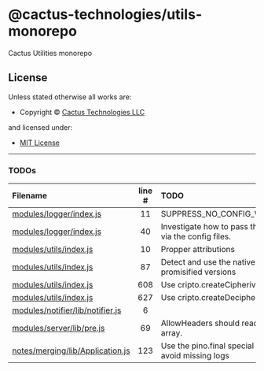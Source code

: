 <!-- TITLE/ -->

<h1>@cactus-technologies/utils-monorepo</h1>

<!-- /TITLE -->

<!-- DESCRIPTION/ -->

Cactus Utilities monorepo

<!-- /DESCRIPTION -->

<!-- LICENSE/ -->

<h2>License</h2>

Unless stated otherwise all works are:

<ul><li>Copyright &copy; <a href="http://www.cactus.is">Cactus Technologies LLC</a></li></ul>

and licensed under:

<ul><li><a href="http://spdx.org/licenses/MIT.html">MIT License</a></li></ul>

<!-- /LICENSE -->

---

### TODOs

| Filename                                                                  | line # | TODO                                                     |
| :------------------------------------------------------------------------ | :----: | :------------------------------------------------------- |
| [modules/logger/index.js](modules/logger/index.js#L11)                    |   11   | SUPPRESS_NO_CONFIG_WARNING                               |
| [modules/logger/index.js](modules/logger/index.js#L40)                    |   40   | Investigate how to pass the stream via the config files. |
| [modules/utils/index.js](modules/utils/index.js#L10)                      |   10   | Propper attributions                                     |
| [modules/utils/index.js](modules/utils/index.js#L87)                      |   87   | Detect and use the native promisified versions           |
| [modules/utils/index.js](modules/utils/index.js#L608)                     |  608   | Use cripto.createCipheriv                                |
| [modules/utils/index.js](modules/utils/index.js#L627)                     |  627   | Use cripto.createDecipheriv                              |
| [modules/notifier/lib/notifier.js](modules/notifier/lib/notifier.js#L6)   |   6    |
| [modules/server/lib/pre.js](modules/server/lib/pre.js#L69)                |   69   | AllowHeaders should read as an array.                    |
| [notes/merging/lib/Application.js](notes/merging/lib/Application.js#L123) |  123   | Use the pino.final special logger to avoid missing logs  |
